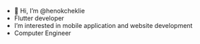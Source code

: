 - 👋 Hi, I’m @henokcheklie
- Flutter developer
- I’m interested in mobile application and website development
- Computer Engineer
